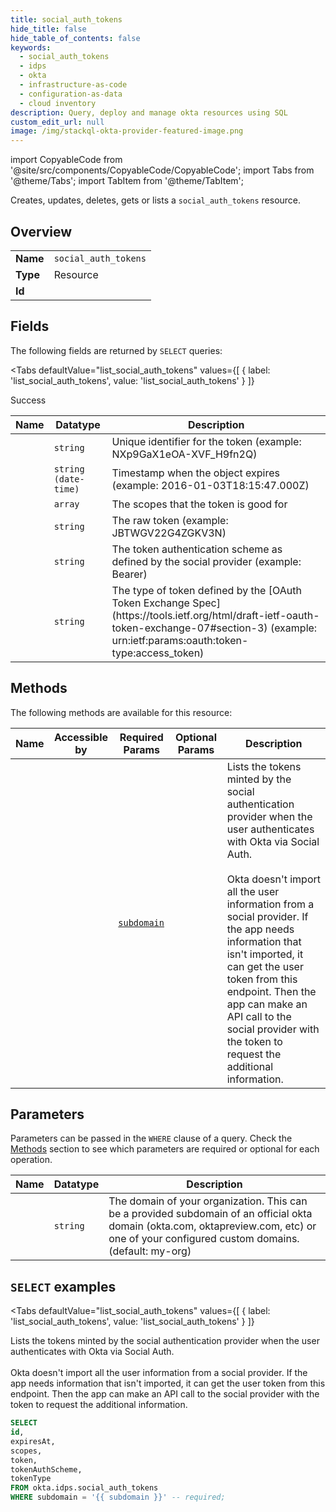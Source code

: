 ```yaml
--- 
title: social_auth_tokens
hide_title: false
hide_table_of_contents: false
keywords:
  - social_auth_tokens
  - idps
  - okta
  - infrastructure-as-code
  - configuration-as-data
  - cloud inventory
description: Query, deploy and manage okta resources using SQL
custom_edit_url: null
image: /img/stackql-okta-provider-featured-image.png
---
```


import CopyableCode from '@site/src/components/CopyableCode/CopyableCode';
import Tabs from '@theme/Tabs';
import TabItem from '@theme/TabItem';

Creates, updates, deletes, gets or lists a <code>social_auth_tokens</code> resource.

## Overview
<table><tbody>
<tr><td><b>Name</b></td><td><code>social_auth_tokens</code></td></tr>
<tr><td><b>Type</b></td><td>Resource</td></tr>
<tr><td><b>Id</b></td><td><CopyableCode code="okta.idps.social_auth_tokens" /></td></tr>
</tbody></table>

## Fields

The following fields are returned by `SELECT` queries:

<Tabs
    defaultValue="list_social_auth_tokens"
    values={[
        { label: 'list_social_auth_tokens', value: 'list_social_auth_tokens' }
    ]}
>
<TabItem value="list_social_auth_tokens">

Success

<table>
<thead>
    <tr>
    <th>Name</th>
    <th>Datatype</th>
    <th>Description</th>
    </tr>
</thead>
<tbody>
<tr>
    <td><CopyableCode code="id" /></td>
    <td><code>string</code></td>
    <td>Unique identifier for the token (example: NXp9GaX1eOA-XVF_H9fn2Q)</td>
</tr>
<tr>
    <td><CopyableCode code="expiresAt" /></td>
    <td><code>string (date-time)</code></td>
    <td>Timestamp when the object expires (example: 2016-01-03T18:15:47.000Z)</td>
</tr>
<tr>
    <td><CopyableCode code="scopes" /></td>
    <td><code>array</code></td>
    <td>The scopes that the token is good for</td>
</tr>
<tr>
    <td><CopyableCode code="token" /></td>
    <td><code>string</code></td>
    <td>The raw token (example: JBTWGV22G4ZGKV3N)</td>
</tr>
<tr>
    <td><CopyableCode code="tokenAuthScheme" /></td>
    <td><code>string</code></td>
    <td>The token authentication scheme as defined by the social provider (example: Bearer)</td>
</tr>
<tr>
    <td><CopyableCode code="tokenType" /></td>
    <td><code>string</code></td>
    <td>The type of token defined by the [OAuth Token Exchange Spec](https://tools.ietf.org/html/draft-ietf-oauth-token-exchange-07#section-3) (example: urn:ietf:params:oauth:token-type:access_token)</td>
</tr>
</tbody>
</table>
</TabItem>
</Tabs>

## Methods

The following methods are available for this resource:

<table>
<thead>
    <tr>
    <th>Name</th>
    <th>Accessible by</th>
    <th>Required Params</th>
    <th>Optional Params</th>
    <th>Description</th>
    </tr>
</thead>
<tbody>
<tr>
    <td><a href="#list_social_auth_tokens"><CopyableCode code="list_social_auth_tokens" /></a></td>
    <td><CopyableCode code="select" /></td>
    <td><a href="#parameter-subdomain"><code>subdomain</code></a></td>
    <td></td>
    <td>Lists the tokens minted by the social authentication provider when the user authenticates with Okta via Social Auth.<br /><br />Okta doesn't import all the user information from a social provider. If the app needs information that isn't imported, it can get the user token from this endpoint. Then the app can make an API call to the social provider with the token to request the additional information.</td>
</tr>
</tbody>
</table>

## Parameters

Parameters can be passed in the `WHERE` clause of a query. Check the [Methods](#methods) section to see which parameters are required or optional for each operation.

<table>
<thead>
    <tr>
    <th>Name</th>
    <th>Datatype</th>
    <th>Description</th>
    </tr>
</thead>
<tbody>
<tr id="parameter-subdomain">
    <td><CopyableCode code="subdomain" /></td>
    <td><code>string</code></td>
    <td>The domain of your organization. This can be a provided subdomain of an official okta domain (okta.com, oktapreview.com, etc) or one of your configured custom domains. (default: my-org)</td>
</tr>
</tbody>
</table>

## `SELECT` examples

<Tabs
    defaultValue="list_social_auth_tokens"
    values={[
        { label: 'list_social_auth_tokens', value: 'list_social_auth_tokens' }
    ]}
>
<TabItem value="list_social_auth_tokens">

Lists the tokens minted by the social authentication provider when the user authenticates with Okta via Social Auth.<br /><br />Okta doesn't import all the user information from a social provider. If the app needs information that isn't imported, it can get the user token from this endpoint. Then the app can make an API call to the social provider with the token to request the additional information.

```sql
SELECT
id,
expiresAt,
scopes,
token,
tokenAuthScheme,
tokenType
FROM okta.idps.social_auth_tokens
WHERE subdomain = '{{ subdomain }}' -- required;
```
</TabItem>
</Tabs>
